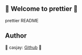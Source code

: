 ## 👋 Welcome to prettier 🚀  

prettier README  
  
  
## Author  

🤖 casjay: [Github](https://github.com/casjay) 🤖  
